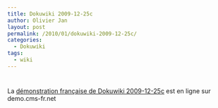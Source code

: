 ```yaml
---
title: Dokuwiki 2009-12-25c
author: Olivier Jan
layout: post
permalink: /2010/01/dokuwiki-2009-12-25c/
categories:
  - Dokuwiki
tags:
  - wiki
---
```

# 

La [démonstration française de Dokuwiki 2009-12-25c][1] est en ligne sur demo.cms-fr.net

 [1]: /demo/dokuwiki